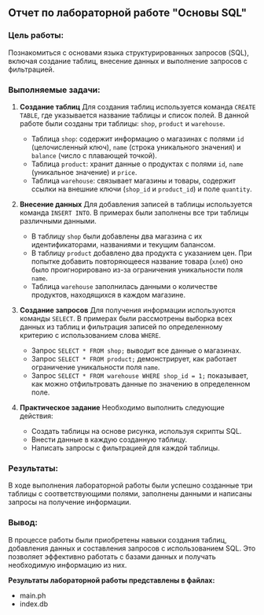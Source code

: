 ## Отчет по лабораторной работе "Основы SQL"

### Цель работы:
Познакомиться с основами языка структурированных запросов (SQL), включая создание таблиц, внесение данных и выполнение запросов с фильтрацией.

### Выполняемые задачи:

1. **Создание таблиц**
   Для создания таблиц используется команда `CREATE TABLE`, где указывается название таблицы и список полей. В данной работе были созданы три таблицы: `shop`, `product` и `warehouse`.
   
   - Таблица `shop`: содержит информацию о магазинах с полями `id` (целочисленный ключ), `name` (строка уникального значения) и `balance` (число с плавающей точкой).
   - Таблица `product`: хранит данные о продуктах с полями `id`, `name` (уникальное значение) и `price`.
   - Таблица `warehouse`: связывает магазины и товары, содержит ссылки на внешние ключи (`shop_id` и `product_id`) и поле `quantity`.

2. **Внесение данных**
   Для добавления записей в таблицы используется команда `INSERT INTO`. В примерах были заполнены все три таблицы различными данными.
   
   - В таблицу `shop` были добавлены два магазина с их идентификаторами, названиями и текущим балансом.
   - В таблицу `product` добавлено два продукта с указанием цен. При попытке добавить повторяющееся название товара (`хлеб`) оно было проигнорировано из-за ограничения уникальности поля `name`.
   - Таблица `warehouse` заполнилась данными о количестве продуктов, находящихся в каждом магазине.

3. **Создание запросов**
   Для получения информации используются команды `SELECT`. В примерах были рассмотрены выборка всех данных из таблиц и фильтрация записей по определенному критерию с использованием слова `WHERE`.
   
   - Запрос `SELECT * FROM shop;` выводит все данные о магазинах.
   - Запрос `SELECT * FROM product;` демонстрирует, как работает ограничение уникальности поля `name`.
   - Запрос `SELECT * FROM warehouse WHERE shop_id = 1;` показывает, как можно отфильтровать данные по значению в определенном поле.

4. **Практическое задание**
   Необходимо выполнить следующие действия:
   
   - Создать таблицы на основе рисунка, используя скрипты SQL.
   - Внести данные в каждую созданную таблицу.
   - Написать запросы с фильтрацией для каждой таблицы.

### Результаты:

В ходе выполнения лабораторной работы были успешно созданные три таблицы с соответствующими полями, заполнены данными и написаны запросы на получение информации.

### Вывод:

В процессе работы были приобретены навыки создания таблиц, добавления данных и составления запросов с использованием SQL. Это позволяет эффективно работать с базами данных и получать необходимую информацию из них.

**Результаты лабораторной работы представлены в файлах:**
- main.ph
- index.db
